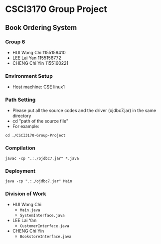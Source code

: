# CSCI3170 Group Project
## Book Ordering System

### Group 6
- HUI Wang Chi 1155159410
- LEE Lai Yan 1155158772
- CHENG Chi Yin 1155160221

### Environment Setup
- Host machine: CSE linux1

### Path Setting
- Please put all the source codes and the driver (ojdbc7.jar) in the same directory
- cd "path of the source file"
- For example:
```shell
cd ./CSCI3170-Group-Project
```

### Compilation
```shell
javac -cp ".:./ojdbc7.jar" *.java
```

### Deployment
```shell
java -cp ".:./ojdbc7.jar" Main
```

### Division of Work
- HUI Wang Chi
  - `Main.java`
  - `SystemInterface.java`
- LEE Lai Yan
  - `CustomerInterface.java`
- CHENG Chi Yin
  - `BookstoreInterface.java`
